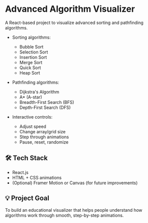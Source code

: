 # Advanced Algorithm Visualizer

A React-based project to visualize advanced sorting and pathfinding algorithms.

- Sorting algorithms:
  - Bubble Sort
  - Selection Sort
  - Insertion Sort
  - Merge Sort
  - Quick Sort
  - Heap Sort

- Pathfinding algorithms:
  - Dijkstra's Algorithm
  - A* (A-star)
  - Breadth-First Search (BFS)
  - Depth-First Search (DFS)

- Interactive controls:
  - Adjust speed
  - Change array/grid size
  - Step through animations
  - Pause, reset, randomize

## 🛠 Tech Stack

- React.js
- HTML + CSS animations
- (Optional) Framer Motion or Canvas (for future improvements)

## 💡 Project Goal

To build an educational visualizer that helps people understand how algorithms work through smooth, step-by-step animations.